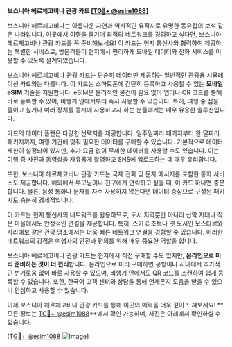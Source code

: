 **보스니아 헤르체고비나 관광 카드 [[TG💪+ @esim1088](https://t.me/s/esim1088)]**

보스니아 헤르체고비나는 아름다운 자연과 역사적인 유적지로 유명한 동유럽의 보석 같은 나라입니다. 이곳에서 여행을 즐기며 최적의 네트워크를 경험하고 싶다면, 보스니아 헤르체고비나 관광 카드를 꼭 준비해보세요! 이 카드는 현지 통신사와 협력하여 제공하는 특별한 서비스로, 방문객들이 현지에서 편리하게 모바일 데이터와 전화 서비스를 이용할 수 있도록 설계되었습니다.

보스니아 헤르체고비나 관광 카드는 단순히 데이터만 제공하는 일반적인 관광용 시뮬레이션 카드와는 다릅니다. 이 카드는 스마트폰에 간단히 등록하고 사용할 수 있는 **모바일 eSIM** 기술을 지원합니다. eSIM은 물리적인 물건이 필요 없이 앱이나 QR 코드를 통해 바로 등록할 수 있어, 비행기 안에서부터 즉시 사용할 수 있습니다. 특히, 여행 중 짐을 줄이고 싶거나 여러 장치를 동시에 사용하고자 하는 분들에게는 매우 유용한 솔루션입니다.

카드의 데이터 플랜은 다양한 선택지를 제공합니다. 일주일짜리 패키지부터 한 달짜리 패키지까지, 여행 기간에 맞춰 필요한 데이터를 구매할 수 있습니다. 기본적으로 데이터 제한이 설정되어 있지만, 추가 요금 없이 무제한 데이터를 사용할 수도 있습니다. 이는 여행 중 사진과 동영상을 자유롭게 촬영하고 SNS에 업로드하는 데 매우 유리합니다.

또한, 보스니아 헤르체고비나 관광 카드는 국제 전화 및 문자 메시지를 포함한 통화 서비스도 제공합니다. 해외에서 부모님이나 친구에게 연락하고 싶을 때, 이 카드 하나면 충분합니다. 물론, 음성 통화나 문자를 자주 사용하지 않는다면 데이터 중심으로 구성된 패키지도 충분히 경제적입니다.

이 카드는 현지 통신사의 네트워크를 활용하므로, 도시 지역뿐만 아니라 산악 지대나 작은 마을에서도 안정적인 연결을 제공합니다. 특히, 스키 리조트나 옛 도시인 모스타르와 사라예보 같은 관광 명소에서는 더욱 빠른 네트워크 연결을 경험할 수 있습니다. 이러한 네트워크의 강점은 여행자의 안전과 편의를 위해 매우 중요한 역할을 합니다.

보스니아 헤르체고비나 관광 카드는 현지에서 직접 구매할 수도 있지만, **온라인으로 미리 준비하는 것이 더 편리**합니다. 온라인으로 미리 구매하면 공항이나 시내에서 추가적인 번거로움 없이 바로 사용할 수 있으며, 비행기 안에서도 QR 코드를 스캔하여 쉽게 등록할 수 있습니다. 또한, 한국어 고객 센터와 상담을 통해 언제든지 도움을 받을 수 있으니 안심하고 사용할 수 있습니다.

이제 보스니아 헤르체고비나 관광 카드를 통해 이곳의 매력을 더욱 깊이 느껴보세요! **모든 정보는 [TG💪+ @esim1088](https://t.me/s/esim1088)**에서 확인 가능하며, 사진은 아래에서 확인하실 수 있습니다. 

[[TG💪+ @esim1088](https://t.me/s/esim1088) ![Image](https://i.postimg.cc/Y0z9fWf4/image.png)]